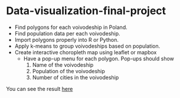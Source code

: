 # Data-visualization-final-project

-   Find polygons for each voivodeship in Poland.
-   Find population data per each voivodeship.
-   Import polygons properly into R or Python.
-   Apply k-means to group voivodeships based on population.
-   Create interactive choropleth map using leaflet or mapbox
    -   Have a pop-up menu for each polygon. Pop-ups should show
        1. Name of the voivodeship
        2. Population of the voivodeship
        3. Number of cities in the voivodeship

You can see the result [here](https://tomek7667.github.io/Data-visualization-final-project/)
